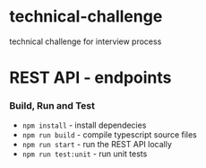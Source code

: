# technical-challenge
technical challenge for interview process

# REST API - endpoints


### Build, Run and Test

- `npm install` - install dependecies
- `npm run build` - compile typescript source files
- `npm run start` - run the REST API locally
- `npm run test:unit` - run unit tests

